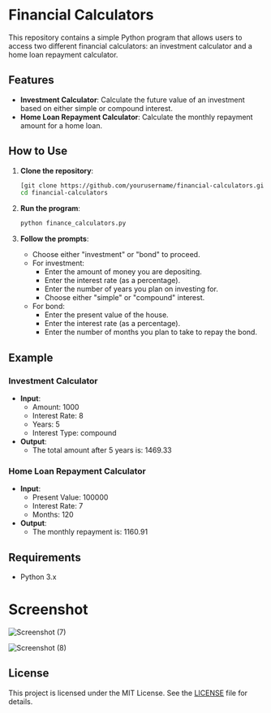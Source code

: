 # Financial Calculators

This repository contains a simple Python program that allows users to access two different financial calculators: an investment calculator and a home loan repayment calculator.

## Features

- **Investment Calculator**: Calculate the future value of an investment based on either simple or compound interest.
- **Home Loan Repayment Calculator**: Calculate the monthly repayment amount for a home loan.

## How to Use

1. **Clone the repository**:
    ```sh
    [git clone https://github.com/yourusername/financial-calculators.git](https://github.com/Oarabile24/Calculator.git)
    cd financial-calculators
    ```

2. **Run the program**:
    ```sh
    python finance_calculators.py
    ```

3. **Follow the prompts**:
    - Choose either "investment" or "bond" to proceed.
    - For investment:
        - Enter the amount of money you are depositing.
        - Enter the interest rate (as a percentage).
        - Enter the number of years you plan on investing for.
        - Choose either "simple" or "compound" interest.
    - For bond:
        - Enter the present value of the house.
        - Enter the interest rate (as a percentage).
        - Enter the number of months you plan to take to repay the bond.

## Example

### Investment Calculator
- **Input**:
  - Amount: 1000
  - Interest Rate: 8
  - Years: 5
  - Interest Type: compound
- **Output**:
  - The total amount after 5 years is: 1469.33

### Home Loan Repayment Calculator
- **Input**:
  - Present Value: 100000
  - Interest Rate: 7
  - Months: 120
- **Output**:
  - The monthly repayment is: 1160.91

## Requirements

- Python 3.x

# Screenshot
![Screenshot (7)](https://github.com/Oarabile24/Calculator/assets/169250085/dc41c49f-f258-4bb2-b4f4-b0784c7e523c)

![Screenshot (8)](https://github.com/Oarabile24/Calculator/assets/169250085/a1aef58a-6005-4539-8232-fcd24170cc92)


## License

This project is licensed under the MIT License. See the [LICENSE](LICENSE) file for details.

